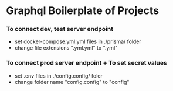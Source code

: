 # Graphql Boilerplate of Projects

### To connect dev, test server endpoint

- set docker-compose.yml.yml files in ./prisma/ folder
- change file extensions ".yml.yml" to ".yml"

### To connect prod server endpoint + To set secret values

- set .env files in ./config.config/ foler
- change folder name "config.config" to "config"

